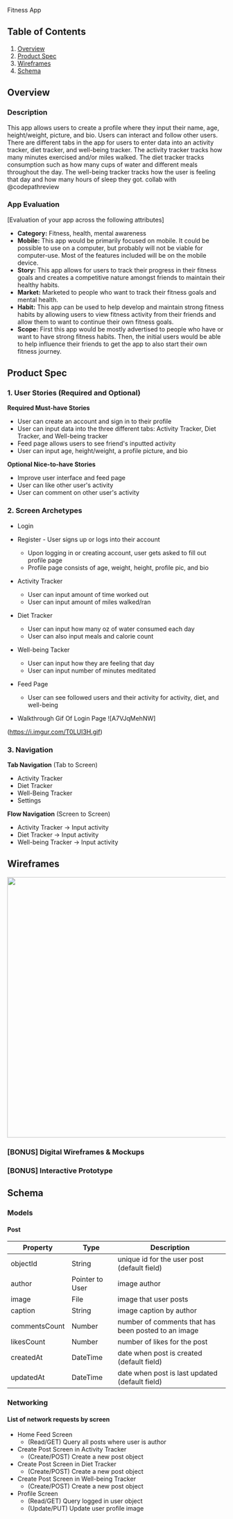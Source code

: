 Fitness App

## Table of Contents
1. [Overview](#Overview)
1. [Product Spec](#Product-Spec)
1. [Wireframes](#Wireframes)
2. [Schema](#Schema)

## Overview
### Description
This app allows users to create a profile where they input their name, age, height/weight, picture, and bio. Users can interact and follow other users. There are different tabs in the app for users to enter data into an activity tracker, diet tracker, and well-being tracker. The activity tracker tracks how many minutes exercised and/or miles walked. The diet tracker tracks consumption such as how many cups of water and different meals throughout the day. The well-being tracker tracks how the user is feeling that day and how many hours of sleep they got.
collab with @codepathreview

### App Evaluation
[Evaluation of your app across the following attributes]
- **Category:** Fitness, health, mental awareness
- **Mobile:** This app would be primarily focused on mobile. It could be possible to use on a computer, but probably will not be viable for computer-use. Most of the features included will be on the mobile device.
- **Story:** This app allows for users to track their progress in their fitness goals and creates a competitive nature amongst friends to maintain their healthy habits.
- **Market:** Marketed to people who want to track their fitness goals and mental health.
- **Habit:** This app can be used to help develop and maintain strong fitness habits by allowing users to view fitness activity from their friends and allow them to want to continue their own fitness goals.
- **Scope:** First this app would be mostly advertised to people who have or want to have strong fitness habits. Then, the initial users would be able to help influence their friends to get the app to also start their own fitness journey.

## Product Spec

### 1. User Stories (Required and Optional)

**Required Must-have Stories**

* User can create an account and sign in to their profile
* User can input data into the three different tabs: Activity Tracker, Diet Tracker, and Well-being tracker
* Feed page allows users to see friend's inputted activity
* User can input age, height/weight, a profile picture, and bio

**Optional Nice-to-have Stories**

* Improve user interface and feed page
* User can like other user's activity
* User can comment on other user's activity

### 2. Screen Archetypes

* Login
* Register - User signs up or logs into their account
   * Upon logging in or creating account, user gets asked to fill out profile page
   * Profile page consists of age, weight, height, profile pic, and bio
* Activity Tracker
   * User can input amount of time worked out
   * User can input amount of miles walked/ran
* Diet Tracker
    * User can input how many oz of water consumed each day
    * User can also input meals and calorie count
* Well-being Tacker
    * User can input how they are feeling that day
    * User can input number of minutes meditated
* Feed Page
    * User can see followed users and their activity for activity, diet, and well-being

* Walkthrough Gif Of Login Page
![A7VJqMehNW]

(https://i.imgur.com/T0LUI3H.gif)

### 3. Navigation

**Tab Navigation** (Tab to Screen)

* Activity Tracker
* Diet Tracker
* Well-Being Tracker
* Settings

**Flow Navigation** (Screen to Screen)

* Activity Tracker -> Input activity 
* Diet Tracker -> Input activity
* Well-being Tracker -> Input activity 

## Wireframes
<img src="https://i.imgur.com/xQzz1Fn.png" width=600>

### [BONUS] Digital Wireframes & Mockups

### [BONUS] Interactive Prototype


## Schema 
### Models
#### Post

   | Property      | Type     | Description |
   | ------------- | -------- | ------------|
   | objectId      | String   | unique id for the user post (default field) |
   | author        | Pointer to User| image author |
   | image         | File     | image that user posts |
   | caption       | String   | image caption by author |
   | commentsCount | Number   | number of comments that has been posted to an image |
   | likesCount    | Number   | number of likes for the post |
   | createdAt     | DateTime | date when post is created (default field) |
   | updatedAt     | DateTime | date when post is last updated (default field) |
### Networking
#### List of network requests by screen
   - Home Feed Screen
      - (Read/GET) Query all posts where user is author
   - Create Post Screen in Activity Tracker
      - (Create/POST) Create a new post object
   - Create Post Screen in Diet Tracker
      - (Create/POST) Create a new post object
   - Create Post Screen in Well-being Tracker
      - (Create/POST) Create a new post object
   - Profile Screen
      - (Read/GET) Query logged in user object
      - (Update/PUT) Update user profile image
